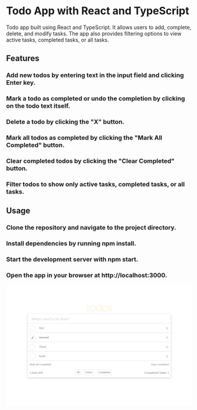 # Todo App with React and TypeScript

Todo app built using React and TypeScript. It allows users to add, complete, delete, and modify tasks. The app also provides filtering options to view active tasks, completed tasks, or all tasks.

## Features

### Add new todos by entering text in the input field and clicking Enter key.

### Mark a todo as completed or undo the completion by clicking on the todo text itself.

### Delete a todo by clicking the "X" button.

### Mark all todos as completed by clicking the "Mark All Completed" button.

### Clear completed todos by clicking the "Clear Completed" button.

### Filter todos to show only active tasks, completed tasks, or all tasks.

## Usage

### Clone the repository and navigate to the project directory.

### Install dependencies by running npm install.

### Start the development server with npm start.

### Open the app in your browser at http://localhost:3000.

![Screen](screen.png)
